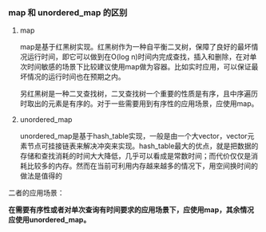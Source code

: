 ### map 和 unordered_map 的区别

1. map

   map是基于红黑树实现。红黑树作为一种自平衡二叉树，保障了良好的最坏情况运行时间，即它可以做到在O(log n)时间内完成查找，插入和删除，在对单次时间敏感的场景下比较建议使用map做为容器。比如实时应用，可以保证最坏情况的运行时间也在预期之内。

   另红黑树是一种二叉查找树，二叉查找树一个重要的性质是有序，且中序遍历时取出的元素是有序的。对于一些需要用到有序性的应用场景，应使用map。

2. unordered_map

   unordered_map是基于hash_table实现，一般是由一个大vector，vector元素节点可挂接链表来解决冲突来实现。hash_table最大的优点，就是把数据的存储和查找消耗的时间大大降低，几乎可以看成是常数时间；而代价仅仅是消耗比较多的内存。然而在当前可利用内存越来越多的情况下，用空间换时间的做法是值得的

二者的应用场景：

**在需要有序性或者对单次查询有时间要求的应用场景下，应使用map，其余情况应使用unordered_map。**

